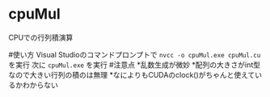 cpuMul
======

CPUでの行列積演算

#使い方
Visual Studioのコマンドプロンプトで
`nvcc -o cpuMul.exe cpuMul.cu`
を実行
次に
`cpuMul.exe`
を実行
#注意点
*乱数生成が微妙
*配列の大きさがint型なので大きい行列の積のは無理
*なによりもCUDAのclock()がちゃんと使えているかわからない
